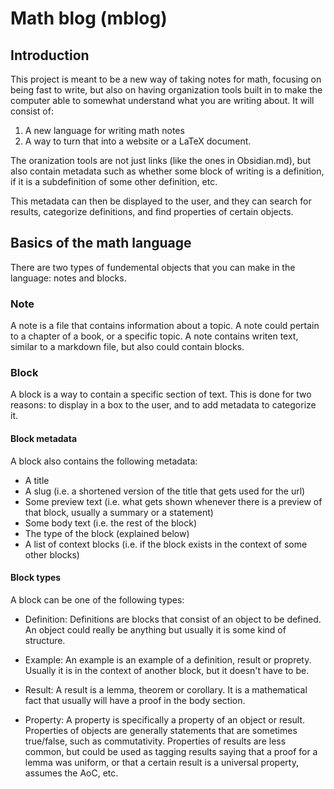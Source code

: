 # Math blog (mblog)

## Introduction
This project is meant to be a new way of taking notes for math, focusing on being fast to write, but also on having organization tools built in to make the computer able to somewhat understand what you are writing about. 
It will consist of:
1) A new language for writing math notes
2) A way to turn that into a website or a LaTeX document.

The oranization tools are not just links (like the ones in Obsidian.md), but also contain metadata such as whether some block of writing is a definition, if it is a subdefinition of some other definition, etc.

This metadata can then be displayed to the user, and they can search for results, categorize definitions, and find properties of certain objects.

## Basics of the math language
There are two types of fundemental objects that you can make in the language: notes and blocks. 
### Note
A note is a file that contains information about a topic. A note could pertain to a chapter of a book, or a specific topic. A note contains writen text, similar to a markdown file, but also could contain blocks. 

### Block
A block is a way to contain a specific section of text. This is done for two reasons: to display in a box to the user, and to add metadata to categorize it. 

#### Block metadata
A block also contains the following metadata:
- A title
- A slug (i.e. a shortened version of the title that gets used for the url)
- Some preview text (i.e. what gets shown whenever there is a preview of that block, usually a summary or a statement)
- Some body text (i.e. the rest of the block)
- The type of the block (explained below)
- A list of context blocks (i.e. if the block exists in the context of some other blocks)


#### Block types
A block can be one of the following types:
- Definition: Definitions are blocks that consist of an object to be defined. An object could really be anything but usually it is some kind of structure. 

- Example: An example is an example of a definition, result or proprety. Usually it is in the context of another block, but it doesn't have to be.

- Result: A result is a lemma, theorem or corollary. It is a mathematical fact that usually will have a proof in the body section.

- Property: A property is specifically a property of an object or result. Properties of objects are generally statements that are sometimes true/false, such as commutativity. 
Properties of results are less common, but could be used as tagging results saying that a proof for a lemma was uniform, or that a certain result is a universal property, assumes the AoC, etc.
